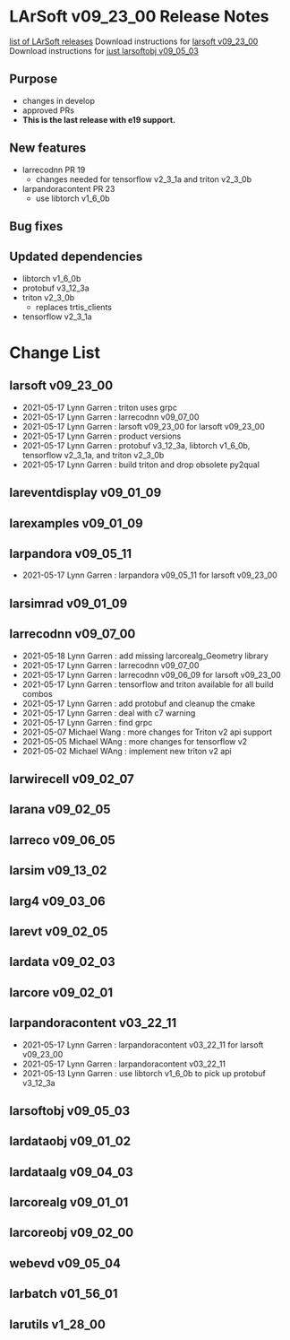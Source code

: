 LArSoft v09_23_00 Release Notes
======================================================================

[list of LArSoft releases](LArSoft_release_list)
Download instructions for [larsoft v09_23_00](http://scisoft.fnal.gov/scisoft/bundles/larsoft/v09_23_00/larsoft-v09_23_00.html)
Download instructions for [just larsoftobj v09_05_03](http://scisoft.fnal.gov/scisoft/bundles/larsoftobj/v09_05_03/larsoftobj-v09_05_03.html)

Purpose
--------------------

-   changes in develop
-   approved PRs
-   **This is the last release with e19 support.**

New features
------------------------------

-   larrecodnn PR 19
    -   changes needed for tensorflow v2_3_1a and triton v2_3_0b
-   larpandoracontent PR 23
    -   use libtorch v1_6_0b

Bug fixes
------------------------

Updated dependencies
----------------------------------------------

-   libtorch v1_6_0b
-   protobuf v3_12_3a
-   triton v2_3_0b
    -   replaces trtis_clients
-   tensorflow v2_3_1a

Change List
============================

larsoft v09_23_00
------------------------------------------

-   2021-05-17 Lynn Garren : triton uses grpc
-   2021-05-17 Lynn Garren : larrecodnn v09_07_00
-   2021-05-17 Lynn Garren : larsoft v09_23_00 for larsoft v09_23_00
-   2021-05-17 Lynn Garren : product versions
-   2021-05-17 Lynn Garren : protobuf v3_12_3a, libtorch v1_6_0b, tensorflow v2_3_1a, and triton v2_3_0b
-   2021-05-17 Lynn Garren : build triton and drop obsolete py2qual

lareventdisplay v09_01_09
----------------------------------------------------------

larexamples v09_01_09
--------------------------------------------------

larpandora v09_05_11
------------------------------------------------

-   2021-05-17 Lynn Garren : larpandora v09_05_11 for larsoft v09_23_00

larsimrad v09_01_09
----------------------------------------------

larrecodnn v09_07_00
------------------------------------------------

-   2021-05-18 Lynn Garren : add missing larcorealg_Geometry library
-   2021-05-17 Lynn Garren : larrecodnn v09_07_00
-   2021-05-17 Lynn Garren : larrecodnn v09_06_09 for larsoft v09_23_00
-   2021-05-17 Lynn Garren : tensorflow and triton available for all build combos
-   2021-05-17 Lynn Garren : add protobuf and cleanup the cmake
-   2021-05-17 Lynn Garren : deal with c7 warning
-   2021-05-17 Lynn Garren : find grpc
-   2021-05-07 Michael Wang : more changes for Triton v2 api support
-   2021-05-05 Michael WAng : more changes for tensorflow v2
-   2021-05-02 Michael WAng : implement new triton v2 api

larwirecell v09_02_07
--------------------------------------------------

larana v09_02_05
----------------------------------------

larreco v09_06_05
------------------------------------------

larsim v09_13_02
----------------------------------------

larg4 v09_03_06
--------------------------------------

larevt v09_02_05
----------------------------------------

lardata v09_02_03
------------------------------------------

larcore v09_02_01
------------------------------------------

larpandoracontent v03_22_11
--------------------------------------------------------------

-   2021-05-17 Lynn Garren : larpandoracontent v03_22_11 for larsoft v09_23_00
-   2021-05-17 Lynn Garren : larpandoracontent v03_22_11
-   2021-05-13 Lynn Garren : use libtorch v1_6_0b to pick up protobuf v3_12_3a

larsoftobj v09_05_03
------------------------------------------------

lardataobj v09_01_02
------------------------------------------------

lardataalg v09_04_03
------------------------------------------------

larcorealg v09_01_01
------------------------------------------------

larcoreobj v09_02_00
------------------------------------------------

webevd v09_05_04
----------------------------------------

larbatch v01_56_01
--------------------------------------------

larutils v1_28_00
------------------------------------------
